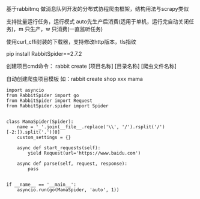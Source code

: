 基于rabbitmq 做消息队列开发的分布式协程爬虫框架，结构用法与scrapy类似

支持批量运行任务，运行模式 auto先生产后消费(适用于单机，运行完自动关闭任务)，m 只生产，w 只消费(一直监听任务)

使用curl_cffi封装的下载器，支持修改http版本，tls指纹

pip install RabbitSpider==2.7.2

创建项目cmd命令：
    rabbit create [项目名称] [目录名称] [爬虫文件名称]

自动创建爬虫项目模板
如：rabbit create shop xxx mama

    import asyncio
    from RabbitSpider import go
    from RabbitSpider import Request
    from RabbitSpider.spider import Spider
    
    
    class MamaSpider(Spider):
        name = '_'.join(__file__.replace('\\', '/').rsplit('/')[-2:]).split('.')[0]
        custom_settings = {}
    
        async def start_requests(self):
            yield Request(url='https://www.baidu.com')
    
        async def parse(self, request, response):
            pass
    
    
    if __name__ == '__main__':
        asyncio.run(go(MamaSpider, 'auto', 1))



